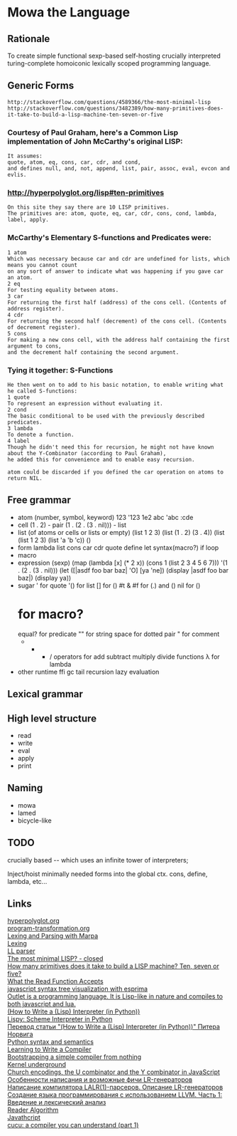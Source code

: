 Mowa the Language
=================

Rationale
---------
To create
    simple
    functional
    sexp-based
    self-hosting
    crucially interpreted
    turing-complete
    homoiconic
    lexically scoped
    programming language.

Generic Forms
-------------
    http://stackoverflow.com/questions/4589366/the-most-minimal-lisp
    http://stackoverflow.com/questions/3482389/how-many-primitives-does-it-take-to-build-a-lisp-machine-ten-seven-or-five

### Courtesy of Paul Graham, here's a Common Lisp implementation of John McCarthy's original LISP:
    It assumes:
    quote, atom, eq, cons, car, cdr, and cond,
    and defines null, and, not, append, list, pair, assoc, eval, evcon and evlis.

### http://hyperpolyglot.org/lisp#ten-primitives
    On this site they say there are 10 LISP primitives.
    The primitives are: atom, quote, eq, car, cdr, cons, cond, lambda, label, apply.

### McCarthy's Elementary S-functions and Predicates were:
    1 atom
    Which was necessary because car and cdr are undefined for lists, which means you cannot count
    on any sort of answer to indicate what was happening if you gave car an atom.
    2 eq
    For testing equality between atoms.
    3 car
    For returning the first half (address) of the cons cell. (Contents of address register).
    4 cdr
    For returning the second half (decrement) of the cons cell. (Contents of decrement register).
    5 cons
    For making a new cons cell, with the address half containing the first argument to cons,
    and the decrement half containing the second argument.

### Tying it together: S-Functions
    He then went on to add to his basic notation, to enable writing what he called S-functions:
    1 quote
    To represent an expression without evaluating it.
    2 cond
    The basic conditional to be used with the previously described predicates.
    3 lambda
    To denote a function.
    4 label
    Though he didn't need this for recursion, he might not have known about the Y-Combinator (according to Paul Graham),
    he added this for convenience and to enable easy recursion.

    atom could be discarded if you defined the car operation on atoms to return NIL. 


Free grammar
------------
* atom (number, symbol, keyword)
    123
    '123
    1e2
    abc
    'abc
    :cde
* cell
    (1 . 2) - pair
    (1 . (2 . (3 . nil))) - list
* list (of atoms or cells or lists or empty)
    (list 1 2 3)
    (list (1 . 2) (3 . 4))
    (list (list 1 2 3) (list 'a 'b 'c))
    ()
* form
    lambda
    list
    cons
    car
    cdr
    quote
    define
    let
    syntax(macro?)
    if
    loop
* macro
* expression (sexp)
    (map (lambda [x] (* 2 x)) (cons 1 (list 2 3 4 5 6 7)))
    '(1 . (2 . (3 . nil)))
    (let ([|asdf foo bar baz| 'O] [ya 'ne])
        (display |asdf foo bar baz|) (display ya))
* sugar
    ' for quote
    '() for list
    [] for ()
    #t & #f for (.) and ()
    nil for ()
    # for macro?
    equal? for predicate
    "" for string
    space for dotted pair
    " for comment
    + - * / operators for add subtract multiply divide functions
    &#955; for lambda
* other
    runtime
    ffi
    gc
    tail recursion
    lazy evaluation

Lexical grammar
---------------

High level structure
--------------------
* read
* write
* eval
* apply
* print

Naming
------
* mowa
* lamed
* bicycle-like

TODO
----
crucially based -- which uses an infinite tower of interpreters;

Inject/hoist minimally needed forms into the global ctx.
cons, define, lambda, etc...


Links
-----
[hyperpolyglot.org](http://hyperpolyglot.org/)  
[program-transformation.org](http://www.program-transformation.org/)  
[Lexing and Parsing with Marpa](http://savage.net.au/Ron/html/graphviz2.marpa/Lexing.and.Parsing.with.Marpa.html)  
[Lexing](http://en.wikipedia.org/wiki/Lexing)  
[LL parser](http://en.wikipedia.org/wiki/LL_parser)  
[The most minimal LISP? - closed](http://stackoverflow.com/questions/4589366/the-most-minimal-lisp)  
[How many primitives does it take to build a LISP machine? Ten, seven or five?](http://stackoverflow.com/questions/3482389/how-many-primitives-does-it-take-to-build-a-lisp-machine-ten-seven-or-five)  
[What the Read Function Accepts](http://www.cs.cmu.edu/Groups/AI/html/cltl/clm/node188.html)  
[javascript syntax tree visualization with esprima](http://ariya.ofilabs.com/2012/04/javascript-syntax-tree-visualization-with-esprima.html)  
[Outlet is a programming language. It is Lisp-like in nature and compiles to both javascript and lua.](https://github.com/jlongster/outlet)  
[(How to Write a (Lisp) Interpreter (in Python))](http://norvig.com/lispy.html)  
[Lispy: Scheme Interpreter in Python](http://norvig.com/lis.py)  
[Перевод статьи "(How to Write a (Lisp) Interpreter (in Python))" Питера Норвига](http://habrahabr.ru/post/115206/)  
[Python syntax and semantics](http://en.wikipedia.org/wiki/Python_syntax_and_semantics)  
[Learning to Write a Compiler](http://stackoverflow.com/questions/1669/learning-to-write-a-compiler)  
[Bootstrapping a simple compiler from nothing](http://homepage.ntlworld.com/edmund.grimley-evans/bcompiler.html)  
[Kernel underground](http://axisofeval.blogspot.com/2011/09/kernel-underground.html)  
[Church encodings, the U combinator and the Y combinator in JavaScript ](http://matt.might.net/articles/js-church/)  
[Особенности написания и возможные фичи LR-генераторов](http://habrahabr.ru/post/140441/)  
[Написание компилятора LALR(1)-парсеров. Описание LR-генераторов](http://habrahabr.ru/post/140339/)  
[Создание языка программирования с использованием LLVM. Часть 1: Введение и лексический анализ](http://habrahabr.ru/post/119850/)  
[Reader Algorithm](http://www.lispworks.com/documentation/HyperSpec/Body/02_b.htm)  
[Javathcript](http://kybernetikos.github.com/Javathcript/)  
[cucu: a compiler you can understand (part 1)](http://zserge.com/blog/cucu-part1.html)  

